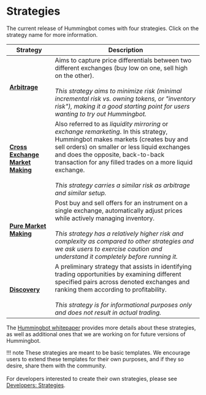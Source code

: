 # Strategies

The current release of Hummingbot comes with four strategies. Click on the strategy name for more information.

| Strategy | Description |
|----|----|
| **[Arbitrage](/strategies/arbitrage)** | Aims to capture price differentials between two different exchanges (buy low on one, sell high on the other). <br/><br/>*This strategy aims to minimize risk (minimal incremental risk vs. owning tokens, or "inventory risk"), making it a good starting point for users wanting to try out Hummingbot.* |
| **[Cross Exchange Market Making](/strategies/cross-exchange-market-making)** | Also referred to as *liquidity mirroring* or *exchange remarketing*.  In this strategy, Hummingbot makes markets (creates buy and sell orders) on smaller or less liquid exchanges and does the opposite, back-to-back transaction for any filled trades on a more liquid exchange.  <br/><br/>*This strategy carries a similar risk as arbitrage and similar setup.* |
| **[Pure Market Making](/strategies/pure-market-making)** | Post buy and sell offers for an instrument on a single exchange, automatically adjust prices while actively managing inventory. <br/><br/>*This strategy has a relatively higher risk and complexity as compared to other strategies and we ask users to exercise caution and understand it completely before running it.* |
| **[Discovery](/strategies/discovery)** | A preliminary strategy that assists in identifying trading opportunities by examining different specified pairs across denoted exchanges and ranking them according to profitability. <br/><br/>*This strategy is for informational purposes only and does not result in actual trading.* |

The [Hummingbot whitepaper](https://www.hummingbot.io/hummingbot.pdf) provides more details about these strategies, as well as additional ones that we are working on for future versions of Hummingbot.

!!! note
    These strategies are meant to be basic templates. We encourage users to extend these templates for their own purposes, and if they so desire, share them with the community.<br /><br />For developers interested to create their own strategies, please see [Developers: Strategies](/developers/strategies).

<br />
